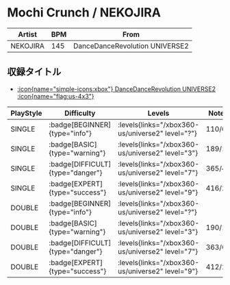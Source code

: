 # Mochi Crunch / NEKOJIRA

|Artist|BPM|From|
|------|---|----|
|NEKOJIRA|145|DanceDanceRevolution UNIVERSE2|

## 収録タイトル

- [:icon{name="simple-icons:xbox"} DanceDanceRevolution UNIVERSE2 :icon{name="flag:us-4x3"}](/xbox360-us/universe2)

|PlayStyle|Difficulty|Levels|Notes|Movie|
|---------|----------|------|-----|-----|
|SINGLE| :badge[BEGINNER]{type="info"}| :levels{links="/xbox360-us/universe2" level="?"}|110/0||
|SINGLE| :badge[BASIC]{type="warning"}| :levels{links="/xbox360-us/universe2" level="3"}|189/1||
|SINGLE| :badge[DIFFICULT]{type="danger"}| :levels{links="/xbox360-us/universe2" level="7"}|365/4||
|SINGLE| :badge[EXPERT]{type="success"}| :levels{links="/xbox360-us/universe2" level="9"}|416/27||
|DOUBLE| :badge[BEGINNER]{type="info"}| :levels{links="/xbox360-us/universe2" level="?"}|||
|DOUBLE| :badge[BASIC]{type="warning"}| :levels{links="/xbox360-us/universe2" level="3"}|190/1||
|DOUBLE| :badge[DIFFICULT]{type="danger"}| :levels{links="/xbox360-us/universe2" level="7"}|363/6||
|DOUBLE| :badge[EXPERT]{type="success"}| :levels{links="/xbox360-us/universe2" level="9"}|412/29||
